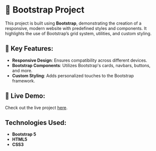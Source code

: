 # 💼 Bootstrap Project

This project is built using **Bootstrap**, demonstrating the creation of a responsive, modern website with predefined styles and components. It highlights the use of Bootstrap’s grid system, utilities, and custom styling.

## 🌟 Key Features:
- **Responsive Design**: Ensures compatibility across different devices.
- **Bootstrap Components**: Utilizes Bootstrap's cards, navbars, buttons, and more.
- **Custom Styling**: Adds personalized touches to the Bootstrap framework.

## 🚀 Live Demo:
Check out the live project [here](https://wasifibnharun.github.io/aa-bootstrap-project).

## Technologies Used:
- **Bootstrap 5**
- **HTML5**
- **CSS3**
